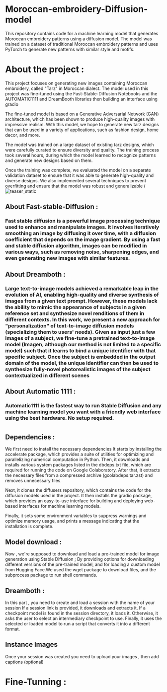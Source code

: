 # Moroccan-embroidery-Diffusion-model
This repository contains code for a machine learning model that generates Moroccan embroidery patterns using a diffusion model. The model was trained on a dataset of traditional Moroccan embroidery patterns and uses PyTorch to generate new patterns with similar style and motifs. 
# About the project : 
This project focuses on generating new images containing Moroccan embroidery, called "Tarz" in Moroccan dialect. The model used in this project was fine-tuned using the Fast-Stable-Diffusion Notebooks and the AUTOMATIC1111 and DreamBooth libraries then building an interface using gradio 

The fine-tuned model is based on a Generative Adversarial Network (GAN) architecture, which has been shown to produce high-quality images with impressive realism. With this model, we hope to generate new tarz designs that can be used in a variety of applications, such as fashion design, home decor, and more.

The model was trained on a large dataset of existing tarz designs, which were carefully curated to ensure diversity and quality. The training process took several hours, during which the model learned to recognize patterns and generate new designs based on them.

Once the training was complete, we evaluated the model on a separate validation dataset to ensure that it was able to generate high-quality and diverse designs. We also implemented several techniques to prevent overfitting and ensure that the model was robust and generalizable
(![teaser_static](https://user-images.githubusercontent.com/93876670/236652469-6b3d0d97-f3bf-41ff-87e1-a1aa282f9188.jpg)
## About Fast-stable-Diffusion :
### Fast stable diffusion is a powerful image processing technique used to enhance and manipulate images. It involves iteratively smoothing an image by diffusing it over time, with a diffusion coefficient that depends on the image gradient. By using a fast and stable diffusion algorithm, images can be modified in various ways, such as removing noise, sharpening edges, and even generating new images with similar features.
## About Dreamboth :
### Large text-to-image models achieved a remarkable leap in the evolution of AI, enabling high-quality and diverse synthesis of images from a given text prompt. However, these models lack the ability to mimic the appearance of subjects in a given reference set and synthesize novel renditions of them in different contexts. In this work, we present a new approach for "personalization" of text-to-image diffusion models (specializing them to users' needs). Given as input just a few images of a subject, we fine-tune a pretrained text-to-image model (Imagen, although our method is not limited to a specific model) such that it learns to bind a unique identifier with that specific subject. Once the subject is embedded in the output domain of the model, the unique identifier can then be used to synthesize fully-novel photorealistic images of the subject contextualized in different scenes
## About Automatic 1111 :
### Automatic1111 is the fastest way to run Stable Diffusion and any machine learning model you want with a friendly web interface using the best hardware. No setup required.
# 
## Dependencies :
We first need to install the necessary dependencies 
It starts by installing the accelerate package, which provides a suite of utilities for optimizing and parallelizing numerical computation in Python. Then, it downloads and installs various system packages listed in the dbdeps.txt file, which are required for running the code on Google Colaboratory. After that, it extracts the necessary files from a compressed archive (gcolabdeps.tar.zst) and removes unnecessary files.

Next, it clones the diffusers repository, which contains the code for the diffusion models used in the project. It then installs the gradio package, which provides an easy-to-use interface for building and deploying web-based interfaces for machine learning models.

Finally, it sets some environment variables to suppress warnings and optimize memory usage, and prints a message indicating that the installation is complete.
## Model download :
Now , we're supposed to download and load a pre-trained model for image generation using Stable Diffusion ; By providing options for downloading different versions of the pre-trained model, and for loading a custom model from Hugging Face.We used  the wget package to download files, and the subprocess package to run shell commands.
## Dreamboth :
In this part , you need to create and load a session with the name of your session If a session link is provided, it downloads and extracts it. If a checkpoint model is found in the session directory, it loads it. Otherwise, it asks the user to select an intermediary checkpoint to use. Finally, it uses the selected or loaded model to run a script that converts it into a different format.
## Instance Images
 Once your session was created you need to upload your images , then add captions (optional)
 
# Fine-Tunning : 



